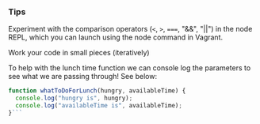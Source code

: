 ### Tips

Experiment with the comparison operators (`<`, `>`, `===`, "&&", "||") in the node REPL, which you can launch using the node command in Vagrant.

Work your code in small pieces (iteratively)

To help with the lunch time function we can console log the parameters to see what we are passing through! See below:

```javascript
function whatToDoForLunch(hungry, availableTime) {
  console.log("hungry is", hungry);
  console.log("availableTime is", availableTime);
}```